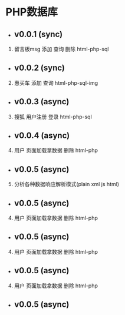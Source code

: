 ﻿PHP数据库
=
* ## v0.0.1 (sync)
1. 留言板msg 添加 查询 删除 html-php-sql
* ## v0.0.2 (sync)
2. 惠买车    添加 查询 html-php-sql-img
* ## v0.0.3 (async)
3. 搜狐      用户注册 登录 html-php-sql
* ## v0.0.4 (async)
4. 用户      页面加载拿数据 删除 html-php
* ## v0.0.5 (async)
5. 分析各种数据响应解析模式(plain xml js html) 
* ## v0.0.5 (async)
4. 用户      页面加载拿数据 删除 html-php
* ## v0.0.5 (async)
4. 用户      页面加载拿数据 删除 html-php
* ## v0.0.5 (async)
4. 用户      页面加载拿数据 删除 html-php
* ## v0.0.5 (async)

